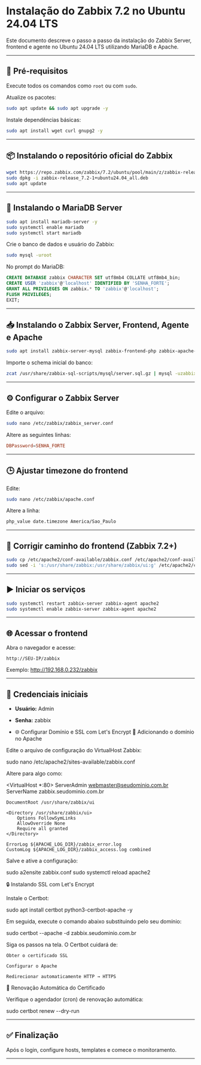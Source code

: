 # Instalação do Zabbix 7.2 no Ubuntu 24.04 LTS

Este documento descreve o passo a passo da instalação do Zabbix Server, frontend e agente no Ubuntu 24.04 LTS utilizando MariaDB e Apache.

---

## 🧰 Pré-requisitos

Execute todos os comandos como `root` ou com `sudo`.

Atualize os pacotes:
```bash
sudo apt update && sudo apt upgrade -y
```

Instale dependências básicas:
```bash
sudo apt install wget curl gnupg2 -y
```

---

## 📦 Instalando o repositório oficial do Zabbix

```bash
wget https://repo.zabbix.com/zabbix/7.2/ubuntu/pool/main/z/zabbix-release/zabbix-release_7.2-1+ubuntu24.04_all.deb
sudo dpkg -i zabbix-release_7.2-1+ubuntu24.04_all.deb
sudo apt update
```

---

## 🐬 Instalando o MariaDB Server

```bash
sudo apt install mariadb-server -y
sudo systemctl enable mariadb
sudo systemctl start mariadb
```

Crie o banco de dados e usuário do Zabbix:
```bash
sudo mysql -uroot
```

No prompt do MariaDB:
```sql
CREATE DATABASE zabbix CHARACTER SET utf8mb4 COLLATE utf8mb4_bin;
CREATE USER 'zabbix'@'localhost' IDENTIFIED BY 'SENHA_FORTE';
GRANT ALL PRIVILEGES ON zabbix.* TO 'zabbix'@'localhost';
FLUSH PRIVILEGES;
EXIT;
```

---

## 📥 Instalando o Zabbix Server, Frontend, Agente e Apache

```bash
sudo apt install zabbix-server-mysql zabbix-frontend-php zabbix-apache-conf zabbix-sql-scripts zabbix-agent -y
```

Importe o schema inicial do banco:
```bash
zcat /usr/share/zabbix-sql-scripts/mysql/server.sql.gz | mysql -uzabbix -p zabbix
```

---

## ⚙️ Configurar o Zabbix Server

Edite o arquivo:
```bash
sudo nano /etc/zabbix/zabbix_server.conf
```

Altere as seguintes linhas:
```conf
DBPassword=SENHA_FORTE
```

---

## 🕒 Ajustar timezone do frontend

Edite:
```bash
sudo nano /etc/zabbix/apache.conf
```

Altere a linha:
```apache
php_value date.timezone America/Sao_Paulo
```

---

## 📂 Corrigir caminho do frontend (Zabbix 7.2+)

```bash
sudo cp /etc/apache2/conf-available/zabbix.conf /etc/apache2/conf-available/zabbix.conf.bak
sudo sed -i 's:/usr/share/zabbix:/usr/share/zabbix/ui:g' /etc/apache2/conf-available/zabbix.conf
```

---

## ▶️ Iniciar os serviços

```bash
sudo systemctl restart zabbix-server zabbix-agent apache2
sudo systemctl enable zabbix-server zabbix-agent apache2
```

---

## 🌐 Acessar o frontend

Abra o navegador e acesse:

```
http://SEU-IP/zabbix
```

Exemplo: http://192.168.0.232/zabbix

---

## 🔐 Credenciais iniciais

- **Usuário:** Admin  
- **Senha:** zabbix

- 🌐 Configurar Domínio e SSL com Let's Encrypt
🔧 Adicionando o domínio no Apache

Edite o arquivo de configuração do VirtualHost Zabbix:

sudo nano /etc/apache2/sites-available/zabbix.conf

Altere para algo como:

<VirtualHost *:80>
    ServerAdmin webmaster@seudominio.com.br
    ServerName zabbix.seudominio.com.br 
  

    DocumentRoot /usr/share/zabbix/ui

    <Directory /usr/share/zabbix/ui>
        Options FollowSymLinks
        AllowOverride None
        Require all granted
    </Directory>

    ErrorLog ${APACHE_LOG_DIR}/zabbix_error.log
    CustomLog ${APACHE_LOG_DIR}/zabbix_access.log combined
</VirtualHost>

Salve e ative a configuração:

sudo a2ensite zabbix.conf
sudo systemctl reload apache2

🔒 Instalando SSL com Let's Encrypt

Instale o Certbot:

sudo apt install certbot python3-certbot-apache -y

Em seguida, execute o comando abaixo substituindo pelo seu domínio:

sudo certbot --apache -d zabbix.seudominio.com.br

Siga os passos na tela. O Certbot cuidará de:

    Obter o certificado SSL

    Configurar o Apache

    Redirecionar automaticamente HTTP → HTTPS

🔁 Renovação Automática do Certificado

Verifique o agendador (cron) de renovação automática:

sudo certbot renew --dry-run

---

## ✅ Finalização

Após o login, configure hosts, templates e comece o monitoramento.

---
